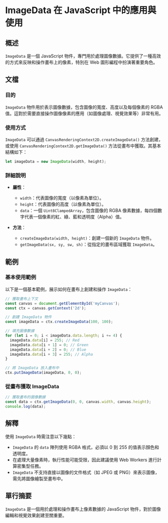 <!--
Meta Description: # ImageData 在 JavaScript 中的應用與使用 ## 概述 `ImageData` 是一個 JavaScript 物件，專門用於處理圖像數據。它提供了一種高效的方式來反映和操作畫布上的像素，特別在 Web 圖形編程中扮演著重要角色。 ## 文檔 ### 目的 `ImageData`...
Meta Keywords: imagedata, data, javascript, width, height
-->

# ImageData 在 JavaScript 中的應用與使用

## 概述
`ImageData` 是一個 JavaScript 物件，專門用於處理圖像數據。它提供了一種高效的方式來反映和操作畫布上的像素，特別在 Web 圖形編程中扮演著重要角色。

## 文檔
### 目的
`ImageData` 物件用於表示圖像數據，包含圖像的寬度、高度以及每個像素的 RGBA 值。這對於需要直接操作圖像像素的應用（如圖像處理、視覺效果等）非常有用。

### 使用方式
`ImageData` 可以通過 `CanvasRenderingContext2D.createImageData()` 方法創建，或使用 `CanvasRenderingContext2D.getImageData()` 方法從畫布中獲取。其基本結構如下：

```javascript
let imageData = new ImageData(width, height);
```

### 詳細說明
- **屬性**：
  - `width`：代表圖像的寬度（以像素為單位）。
  - `height`：代表圖像的高度（以像素為單位）。
  - `data`：一個 `Uint8ClampedArray`，包含圖像的 RGBA 像素數據，每四個數字代表一個像素的紅、綠、藍和透明度（Alpha）值。

- **方法**：
  - `createImageData(width, height)`：創建一個新的 `ImageData` 物件。
  - `getImageData(sx, sy, sw, sh)`：從指定的畫布區域獲取 `ImageData`。

## 範例
### 基本使用範例
以下是一個基本範例，展示如何在畫布上創建和操作 `ImageData`：

```javascript
// 獲取畫布上下文
const canvas = document.getElementById('myCanvas');
const ctx = canvas.getContext('2d');

// 創建 ImageData 物件
const imageData = ctx.createImageData(100, 100);

// 填充圖像數據
for (let i = 0; i < imageData.data.length; i += 4) {
  imageData.data[i] = 255; // Red
  imageData.data[i + 1] = 0; // Green
  imageData.data[i + 2] = 0; // Blue
  imageData.data[i + 3] = 255; // Alpha
}

// 將 ImageData 放入畫布中
ctx.putImageData(imageData, 0, 0);
```

### 從畫布獲取 ImageData
```javascript
// 獲取畫布的圖像數據
const data = ctx.getImageData(0, 0, canvas.width, canvas.height);
console.log(data);
```

## 解釋
使用 `ImageData` 時需注意以下幾點：
- `ImageData` 的 `data` 陣列使用 RGBA 格式，必須以 0 到 255 的值表示顏色和透明度。
- 在處理大量像素時，執行性能可能受限，因此建議使用 Web Workers 進行計算密集型任務。
- `ImageData` 不支持直接以圖像的文件格式（如 JPEG 或 PNG）來表示圖像，需先將圖像繪製至畫布中。

## 單行摘要
`ImageData` 是一個用於處理和操作畫布上像素數據的 JavaScript 物件，對於圖像編輯和視覺效果創建至關重要。